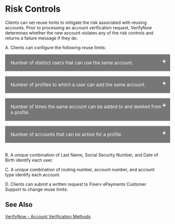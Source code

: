 
# Risk Controls

Clients can set reuse limits to mitigate the risk associated with reusing accounts. Prior to processing an account verification request, VerifyNow determines whether the new account violates any of the risk controls and returns a failure message if they do.

A. Clients can configure the following reuse limits: 

<div class="collapsible-container">
<div>
    <input type="checkbox" class="collapsible-checkbox" id="section1">
    <label class="label-expand" for="section1">Number of distinct users that can use the same account.</label>
    <div class="content-expand">
        <div class="content-body">
          <div class="content-left">
          a. The default is 2.<br>
          b. In the case of a joint account, each account holder counts as one user.<br>
          c. The count changes when a user is added and when a user is removed in the following situations:
        <div class="card-body">
        <ul>
        <li>All of a user’s profiles show the same account as deleted </li>
        <li>A user unsubscribes</li>
        </ul>
        </div>
        </div>
        </div>
        </div>
        </br>
    <input type="checkbox" class="collapsible-checkbox" id="section2">
    <label class="label-expand" for="section2">Number of profiles to which a user can add the same account.</label>
    <div class="content-expand">
        <div class="content-body">
        <div class="content-left">
        a. The default is 2.<br>
        b. In the case of a joint account, each account holder counts as one user.<br>
        c. The count changes when an account is added to a profile and removed in the following situations: 
        <div class="card-body">
        <ul>
        <li>An account is deleted from a profile </li>
        <li>A profile is unsubscribed
        </li>
        </ul>
        </div>
        </div>
    </div>
    </div> </br>
    <input type="checkbox" class="collapsible-checkbox" id="section3">
    <label class="label-expand" for="section3">Number of times the same account can be added to and deleted from a profile.</label>
    <div class="content-expand">
        <div class="content-body">
        <div class="content-left">
            a. The default is 3.<br>
            b. The number of trial deposit attempts carries the same limit. <br>
            c. Clients can change trial deposit limits at the user level for a particular account.
        </div>
    </div>
    </div> </br>
    <input type="checkbox" class="collapsible-checkbox" id="section4">
    <label class="label-expand" for="section4">Number of accounts that can be active for a profile.</label>
    <div class="content-expand">
        <div class="content-body">
        <div class="content-left">
            a. No default value <br>
            b. The count changes when an account is added to a profile and removed in the following situations:
        <div class="card-body">
        <ul>
        <li>An account is deleted from a profile </li>
        <li>A profile is unsubscribed
        </li>
        </ul>
        </div>
        </div>
    </div>
    </div>   
</div>
</div>
</br>
        
B. A unique combination of Last Name, Social Security Number, and Date of Birth identify each user.

C. A unique combination of routing number, account number, and account type identify each account. 

D. Clients can submit a written request to Fiserv ePayments Customer Support to change reuse limits.

## See Also
[VerifyNow - Account Verification Methods](?path=docs/verifynow-account-verification-method.md)<br/>

<style>
    .card-body ul {
        list-style: none;
        padding-left: 20px;
    }
    .card-body ul li::before {
        content: "\2022";
        font-size: 1.5em;
        color: #f60;
        display: inline-block;
        width: 1em;
        margin-left: -1em;
    }
    .collapsible-container {
        width: 100%;
    }

    .collapsible-checkbox {
        display: none;
    }

    .label-expand {
        background-color: #777;
        color: white;
        cursor: pointer;
        padding: 18px;
        width: 100%;
        border: none;
        text-align: left;
        outline: none;
        font-size: 15px;
        display: block;
        position: relative;
    }
   .label-expand::after{
        content: '+';
        font-size: 22px;
        font-weight: bold;
        position: absolute;
        right: 12px;
        top: 8px;
    }
    input:checked + label::after {
        content: '-';
        font-size: 22px;
        right: 14px;
        top: 8px;
    }

    .collapsible-checkbox:checked+.label-expand {
        background-color: #555;
    }

    .content-expand {
        padding: 0 18px;
        display: none;
        overflow: hidden;
        background-color: #f1f1f1;
    }

    .collapsible-checkbox:checked+.label-expand+.content-expand {
        display: block;
    }

    .block-quote {
        padding: 1em;
        color: #6a737d;
        border-left: 0.375em solid #40a9ff;
        background: #e6f7ff;
        border-radius: 3px;
    }

    .content-left {
        width: 100%
    }

    .image-otp {
        width: 40%
    }

    .content-body {
        display: flex;
        align-items: center;
        justify-content: space-between;
        padding: 20px;
    }

    .image-center {
      display: block;
      margin-left: auto;
      margin-right: auto;
      width: 70%;
    }
    
    .card-body {
        margin: 20px;
    }
    .card-body ul {
        list-style: none;
        padding-left: 20px;
    }
    .card-body ul li::before {
        content: "\2022";
        font-size: 1em;
        color: #f60;
        display: inline-block;
        width: 1em;
        margin-left: -1em;
    }
</style>
            
 





   